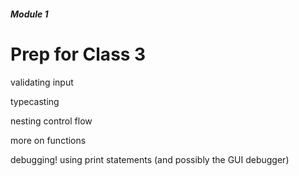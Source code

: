 ##### Module 1

# Prep for Class 3

validating input

typecasting

nesting control flow

more on functions

debugging! using print statements (and possibly the GUI debugger)
